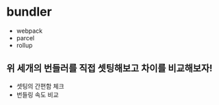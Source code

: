 # bundler
  * webpack
  * parcel
  * rollup

## 위 세개의 번들러를 직접 셋팅해보고 차이를 비교해보자!
  * 셋팅의 간편함 체크
  * 번들링 속도 비교
